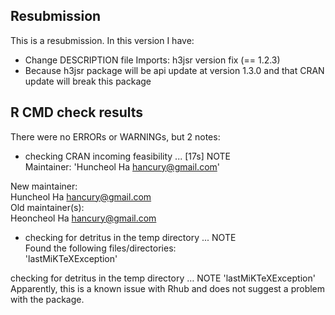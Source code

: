 ## Resubmission
This is a resubmission. In this version I have:    

* Change DESCRIPTION file Imports: h3jsr version fix (== 1.2.3)
* Because h3jsr package will be api update at version 1.3.0 and that CRAN update will break this package  

## R CMD check results
There were no ERRORs or WARNINGs, but 2 notes:  

* checking CRAN incoming feasibility ... [17s] NOTE  
Maintainer: 'Huncheol Ha <hancury@gmail.com>'  

New maintainer:  
  Huncheol Ha <hancury@gmail.com>  
Old maintainer(s):  
  Heoncheol Ha <hancury@gmail.com>  
  
* checking for detritus in the temp directory ... NOTE  
Found the following files/directories:  
  'lastMiKTeXException'  

checking for detritus in the temp directory … NOTE 'lastMiKTeXException'  
Apparently, this is a known issue with Rhub and does not suggest a problem with the package.  
